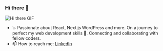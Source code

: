 ### Hi there 👋


<img src="https://media.giphy.com/media/D8pgJSsZSm3AI/giphy.gif" alt="Hi there GIF">

- 💥 Passionate about  React,  Next.js WordPress and more. On a journey to perfect my web development skills 🚀. Connecting and collaborating with fellow coders. 
- 📫 How to reach me: [LinkedIn](https://www.linkedin.com/in/gianfranconavasfernandiniwebdeveloper/)


<!--
**gianfranco2605/gianfranco2605** is a ✨ _special_ ✨ repository because its `README.md` (this file) appears on your GitHub profile.

Here are some ideas to get you started:

- 🔭 I’m currently working on ...
- 🌱 I’m currently learning ...
- 👯 I’m looking to collaborate on ...
- 🤔 I’m looking for help with ...
- 💬 Ask me about ...
- 📫 How to reach me: ...
- 😄 Pronouns: ...
- ⚡ Fun fact: ...
-->
